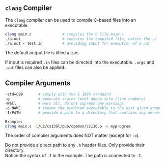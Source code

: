 ## `clang` Compiler
The `clang` compiler can be used to compile C-based files into an executable.
```bash
clang main.c              # compiles the C file main.c
./a.out                   # executes the compiled file, notice the ./
./a.out < test.in         # providing input for execution of a.out

```
The default output file is titled `a.out`. <br>

If input is required `.in` files can be directed into the executable. `.args` and `.out` files can also be applied.

## Compiler Arguments
```bash
-std=C99       # comply with the C 1999 standard
-g             # generate source level debug info (line numbers)
-Wall          # warn all, do not supress any warnings
-o NAME        # rename the produced executable to the next given argument
-I/PATH        # provide a path to a directory that contains any necessary .h header files

Example:
clang main.c -I/u2/cs136l/pub/common/cs136.o -o myprogram

```
The order of compiler arguments does NOT matter (except for `-o`). <br>

Do not provide a direct path to any `.h` header files. Only provide their directory. <br>
Notice the syntax of `-I` in the example. The path is connected to `-I`.
